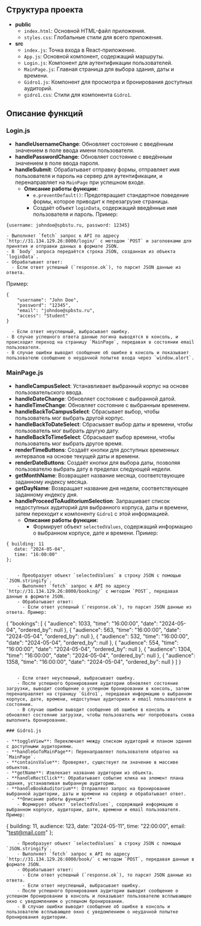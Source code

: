 ## Структура проекта

- **public**
  - `index.html`: Основной HTML-файл приложения.
  - `styles.css`: Глобальные стили для всего приложения.
- **src**
  - `index.js`: Точка входа в React-приложение.
  - `App.js`: Основной компонент, содержащий маршруты.
  - `Login.js`: Компонент для аутентификации пользователей.
  - `MainPage.js`: Главная страница для выбора здания, даты и времени.
  - `Gidro1.js`: Компонент для просмотра и бронирования доступных аудиторий.
  - `gidro1.css`: Стили для компонента `Gidro1`.

## Описание функций

### Login.js

- **handleUsernameChange**: Обновляет состояние с введённым значением в поле ввода имени пользователя.
- **handlePasswordChange**: Обновляет состояние с введённым значением в поле ввода пароля.
- **handleSubmit**: Обрабатывает отправку формы, отправляет имя пользователя и пароль на сервер для аутентификации, и перенаправляет на `MainPage` при успешном входе.
  - **Описание работы функции:**
    - `e.preventDefault()`: Предотвращает стандартное поведение формы, которое приводит к перезагрузке страницы.
    - Создаёт объект `loginData`, содержащий введённые имя пользователя и пароль. Пример: 
~~~
{username: johndoe@spbstu.ru, password: 12345}
~~~

    - Выполняет `fetch` запрос к API по адресу `http://31.134.129.26:8000/login/` с методом `POST` и заголовками для принятия и отправки данных в формате JSON.
    - В `body` запроса передаётся строка JSON, созданная из объекта `loginData`.
    - Обрабатывает ответ:
      - Если ответ успешный (`response.ok`), то парсит JSON данные из ответа.
Пример:
~~~
{
    "username": "John Doe",
    "password": "12345",
    "email": "johndoe@spbstu.ru",
    "access": "Student"
}
~~~
      - Если ответ неуспешный, выбрасывает ошибку.
    - В случае успешного ответа данные логина выводятся в консоль, и происходит переход на страницу `MainPage`, передавая в состоянии email пользователя.
    - В случае ошибки выводит сообщение об ошибке в консоль и показывает пользователю сообщение о неудачной попытке входа через `window.alert`.

### MainPage.js

- **handleCampusSelect**: Устанавливает выбранный корпус на основе пользовательского ввода.
- **handleDateChange**: Обновляет состояние с выбранной датой.
- **handleTimeChange**: Обновляет состояние с выбранным временем.
- **handleBackToCampusSelect**: Сбрасывает выбор, чтобы пользователь мог выбрать другой корпус.
- **handleBackToDateSelect**: Сбрасывает выбор даты и времени, чтобы пользователь мог выбрать другую дату.
- **handleBackToTimeSelect**: Сбрасывает выбор времени, чтобы пользователь мог выбрать другое время.
- **renderTimeButtons**: Создаёт кнопки для доступных временных интервалов на основе текущей даты и времени.
- **renderDateButtons**: Создаёт кнопки для выбора даты, позволяя пользователю выбрать дату в пределах следующей недели.
- **getMonthName**: Возвращает название месяца, соответствующее заданному индексу месяца.
- **getDayName**: Возвращает название дня недели, соответствующее заданному индексу дня.
- **handleProceedToAuditoriumSelection**: Запрашивает список недоступных аудиторий для выбранного корпуса, даты и времени, затем переходит к компоненту `Gidro1` с этой информацией.
  - **Описание работы функции:**
    - Формирует объект `selectedValues`, содержащий информацию о выбранном корпусе, дате и времени. Пример:
~~~
{ building: 11
   date: "2024-05-04",
   time: "16:00:00"
};


    - Преобразует объект `selectedValues` в строку JSON с помощью `JSON.stringify`.
    - Выполняет `fetch` запрос к API по адресу `http://31.134.129.26:8000/booking/` с методом `POST`, передавая данные в формате JSON.
    - Обрабатывает ответ:
      - Если ответ успешный (`response.ok`), то парсит JSON данные из ответа. Пример:
~~~
{
	"bookings":  [
			{
			"audience":  1033,
			"time":  "16:00:00",
			"date":  "2024-05-04",
			"ordered_by":  null
			},
			{
			"audience":  563,
			"time":  "16:00:00",
			"date":  "2024-05-04",
			"ordered_by":  null
			},
			{
			"audience":  532,
			"time":  "16:00:00",
			"date":  "2024-05-04",
			"ordered_by":  null
			},
			{
			"audience":  554,
			"time":  "16:00:00",
			"date":  "2024-05-04",
			"ordered_by":  null
			},
			{
			"audience":  1304,
			"time":  "16:00:00",
			"date":  "2024-05-04",
			"ordered_by":  null
			},
			{
			"audience":  1358,
			"time":  "16:00:00",
			"date":  "2024-05-04",
			"ordered_by":  null
			}
		]
}
~~~

    - Если ответ неуспешный, выбрасывает ошибку.
    - После успешного бронирования аудитории обновляет состояние загрузки, выводит сообщение о успешном бронировании в консоль, затем перенаправляет на страницу `Gidro1`, передавая информацию о выбранном корпусе, дате, времени, недоступных аудиториях и email пользователя в состоянии.
    - В случае ошибки выводит сообщение об ошибке в консоль и обновляет состояние загрузки, чтобы пользователь мог попробовать снова выполнить бронирование.

### Gidro1.js

- **toggleView**: Переключает между списком аудиторий и планом здания с доступными аудиториями.
- **handleGoToMainPage**: Перенаправляет пользователя обратно на `MainPage`.
- **containsValue**: Проверяет, существует ли значение в массиве объектов.
- **getName**: Извлекает название аудитории из объекта.
- **handleRectClick**: Обрабатывает событие клика на элемент плана здания, устанавливая выбранную аудиторию.
- **handleBookAuditorium**: Отправляет запрос на бронирование выбранной аудитории, даты и времени на сервер и обрабатывает ответ.
  - **Описание работы функции:**
    - Формирует объект `selectedValues`, содержащий информацию о выбранном корпусе, аудитории, дате, времени и email пользователя.
Пример:
~~~
{
            building: 11,
            audience: 123,
            date: "2024-05-11",
            time: "22:00:00",
            email: "test@mail.com"
        };
~~~
    - Преобразует объект `selectedValues` в строку JSON с помощью `JSON.stringify`.
    - Выполняет `fetch` запрос к API по адресу `http://31.134.129.26:8000/book/` с методом `POST`, передавая данные в формате JSON.
    - Обрабатывает ответ:
      - Если ответ успешный (`response.ok`), то парсит JSON данные из ответа.
      - Если ответ неуспешный, выбрасывает ошибку.
    - После успешного бронирования аудитории выводит сообщение о успешном бронировании в консоль и показывает пользователю всплывающее окно с уведомлением о успешном бронировании.
    - В случае ошибки выводит сообщение об ошибке в консоль и пользователю всплывающее окно с уведомлением о неудачной попытке бронирования аудитории.


